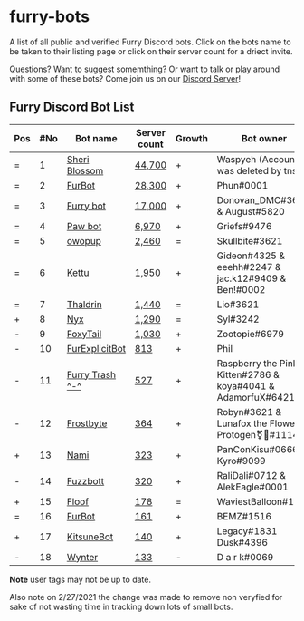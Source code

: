 # furry-bots

A list of all public and verified Furry Discord bots. Click on the bots name to be taken to their listing page or click on their server count for a driect invite.

Questions? Want to suggest somemthing? Or want to talk or play around with some of these bots? Come join us on our [Discord Server](https://discord.gg/c4q5GMN2n4)!


## Furry Discord Bot List 

| Pos | #No | Bot name | Server count | Growth |  Bot owner | Bot lib
| --- | --- | -------- | -------------| ----- | ----------- | ---------- |
| = | 1 | [Sheri Blossom](https://discord.bots.gg/bots/346702890368368640) | [44,700](https://discord.com/oauth2/authorize?client_id=346702890368368640&scope=applications.commands%20bot) | + | Waspyeh (Account was deleted by tns) | Discord.py
| = | 2 | [FurBot](https://discord.bots.gg/bots/174186616422662144) | [28,300](https://discord.com/oauth2/authorize?client_id=346702890368368640&scope=applications.commands%20bot) | + | Phun#0001 | Discordie
| = | 3 | [Furry bot](https://discord.bots.gg/bots/398251412246495233)| [17,000](https://discord.com/oauth2/authorize?=&client_id=174176308396425217&scope=applications.commands%20bot) | + | Donovan_DMC#3621 & August#5820 | Eris
| = | 4 | [Paw bot](https://discord.bots.gg/bots/663823539672973353) | [6,970](https://discord.com/oauth2/authorize?client_id=663823539672973353&scope=applications.commands%20bot) | + | Griefs#9476 | Discord.js
| = | 5 | [owopup](https://discord.bots.gg/bots/365255872181567489) | [2,460](https://discord.com/oauth2/authorize?client_id=365255872181567489&scope=applications.commands%20bot) | = | Skullbite#3621 | Discord.py
| = | 6 | [Kettu](https://discord.bots.gg/bots/667131062941384757) | [1,950](https://discord.com/oauth2/authorize?client_id=667131062941384757&scope=applications.commands%20bot) | + | Gideon#4325 & eeehh#2247 & jac.k12#9409 & Ben!#0002 | Discord.js
| = | 7 | [Thaldrin](https://discord.bots.gg/bots/434662676547764244) | [1,440](https://discord.com/oauth2/authorize?client_id=667131062941384757&scope=applications.commands%20bot) | = | Lio#3621 | Discord.js
| + | 8 | [Nyx](https://discord.bots.gg/bots/600206352916414464) | [1,290](https://discord.com/oauth2/authorize?client_id=600206352916414464&scope=applications.commands%20bot) | = | Syl#3242 | Eris
| - | 9 | [FoxyTail](https://discord.bots.gg/bots/716682147749953616) | [1,030](https://discord.com/oauth2/authorize?client_id=716682147749953616&scope=applications.commands%20bot) | + | Zootopie#6979 | Discord.js
| - | 10 | [FurExplicitBot](https://discord.bots.gg/bots/534828939198070824) | [813](https://discord.com/oauth2/authorize?=&client_id=534828939198070824&scope=applications.commands%20bot) | + | Phil | Flipper#3621 | Discord.js
| - | 11 | [Furry Trash ^-^](https://top.gg/bot/417900655601254420) | [527](https://discord.com/oauth2/authorize?client_id=417900655601254420&scope=applications.commands%20bot) | + | Raspberry the Pink Kitten#2786 & koya#4041 & AdamorfuX#6421 | Discord.py
| - | 12 | [Frostbyte](https://discord.boats/bot/732233716604076075) | [364](https://discord.com/oauth2/authorize?client_id=732233716604076075&scope=applications.commands%20bot) | + | Robyn#3621 & Lunafox the Flower Protogen⚧🌸#1114 | Discord.py 
| + | 13 | [Nami](https://top.gg/bot/747612596982513724) | [323](https://discord.com/oauth2/authorize?client_id=747612596982513724&scope=applications.commands%20bot) | + | PanConKisu#0666 Kyro#9099 | Unknown
| - | 14 | [Fuzzbott](https://top.gg/bot/730633518992064514) | [320](https://discord.com/oauth2/authorize?client_id=730633518992064514&scope=applications.commands%20bot) | + | RaliDali#0712 & AlekEagle#0001 | Eris
| + | 15 | [Floof](https://top.gg/bot/780116896775274538) | [178](https://discord.com/oauth2/authorize?client_id=780116896775274538&scope=applications.commands%20bot) | = | WaviestBalloon#1961 | Unknown
| = | 16 | [FurBot](https://top.gg/bot/716259432878702633) | [161](ttps://discord.com/oauth2/authorize?client_id=716259432878702633&scope=applications.commands%20bot) | + | BEMZ#1516 | Discord.py
| + | 17 | [KitsuneBot](https://discord.bots.gg/bots/738229595626668102) | [140](https://discord.com/oauth2/authorize?client_id=738229595626668102&scope=applications.commands%20bot) | + | Legacy#1831 Dusk#4396 | Unknown
| - | 18 | [Wynter](https://botsfordiscord.com/bot/548269826020343809) | [133](https://discord.com/oauth2/authorize?client_id=548269826020343809&scope=applications.commands%20bot) | - | D a r k#0069 | Discord.js



**Note** user tags may not be up to date. 

Also note on 2/27/2021 the change was made to remove non veryfied for sake of not wasting time in tracking down lots of small bots.
